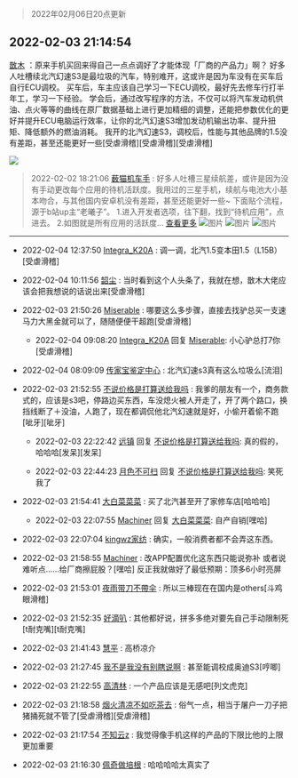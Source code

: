 > 2022年02月06日20点更新
<link rel="stylesheet" href="https://cdn.jsdelivr.net/gh/taotie6/sampleJSON@main/css/photo_show.css">
<meta name="referrer" content="no-referrer" />


 ## 2022-02-03 21:14:54 

 [㪚木](https://www.coolapk.com/feed/33288796?shareKey=ZDJlMmNiNzIxYzkzNjFmYzE4N2Q~) ：原来手机买回来得自己一点点调好了才能体现「厂商的产品力」啊？
好多人吐槽续北汽幻速S3是最垃圾的汽车，特别难开，这或许是因为车没有在买车后自行ECU调校。
买车后，车主应该自己学习一下ECU调校，最好先去修车行打半年工，学习一下经验。
学会后，通过改写程序的方法<!--break-->，不仅可以将汽车发动机供油、点火等等的曲线在原厂数据基础上进行更加精细的调整，还能把参数优化的更好并提升ECU电脑运行效率，让你的北汽幻速S3增加发动机输出功率、提升扭矩、降低额外的燃油消耗。
我开的北汽幻速S3，调校后，性能与其他品牌的1.5没有差距，甚至还能更好一些[受虐滑稽][受虐滑稽][受虐滑稽] 

<div class="album">
<img class="img-item" src="https://image.coolapk.com/feed/2018/1217/07/1081091_1545003920_5732@216x196.gif" />
</div>

> 2022-02-02 18:21:06 
> [薮猫机车手](https://www.coolapk.com/feed/33265853?shareKey=NDVjM2FjOGFkNzNmNjFmYzE4N2Q~) : 好多人吐槽三星续航差，或许是因为没有手动更改每个应用的待机活跃度。我用过的三星手机，续航与电池大小基本吻合，与其他国内安卓机没有差距，甚至还能更好一些~ 下面贴个流程，源于b站up主“老曦子”。 1.进入开发者选项，往下翻，找到“待机应用”，点进去。 2.如图就是所有应用的活跃度... <a href="">查看更多</a> 
![图片](https://image.coolapk.com/feed/2022/0202/18/4158947_a8eba01b_7265_1958_876@1080x2400.jpeg)
![图片](https://image.coolapk.com/feed/2022/0202/18/4158947_ca5c0817_7265_1968_387@1080x2400.jpeg)
![图片](https://image.coolapk.com/feed/2022/0202/18/4158947_ba7a84a6_7265_1972_161@1080x2400.jpeg)

 ------- 

- 2022-02-04 12:37:50 [Integra_K20A](uid=3352173) : 调一调，北汽1.5变本田1.5（L15B）[受虐滑稽] 

- 2022-02-04 10:11:56 [韶尘](uid=1296954) : 当时看到这个人头条了，我就在想，㪚木大佬应该会把我想说的话说出来[受虐滑稽] 

- 2022-02-03 21:50:26 [Miserable](uid=717620) : 哪要这么多步骤，直接去找驴总买一支速马力大黑金就可以了，随随便便干超跑[受虐滑稽] 

    - 2022-02-04 09:08:20 [Integra_K20A](uid=3352173) 回复 [Miserable](uid=717620): 小心驴总打7你[受虐滑稽] 

- 2022-02-04 08:09:09 [传家宝鉴定中心](uid=1537223) : 北汽幻速s3真有这么垃圾么[流泪] 

- 2022-02-03 21:52:55 [不说价格是打算送给我吗](uid=3415876) : 我爹的朋友有一个，商务款式的，应该是s3吧，停路边买东西，车没熄火被人开走了，开了两个路口，换挡线断了＋没油，人跑了，现在都调侃他北汽幻速就是好，小偷开着偷不跑[呲牙][呲牙] 

    - 2022-02-03 22:22:42 [远镇](uid=1471248) 回复 [不说价格是打算送给我吗](uid=3415876): 真的假的，哈哈哈[发呆][发呆] 

    - 2022-02-03 22:44:23 [月色不可扫](uid=3639201) 回复 [不说价格是打算送给我吗](uid=3415876): 笑死我了 

- 2022-02-03 21:54:41 [大白菜菜菜](uid=2081020) : 买了北汽甚至开了家修车店[哈哈哈] 

    - 2022-02-03 22:07:55 [Machiner](uid=3114536) 回复 [大白菜菜菜](uid=2081020): 自产自销[嘿哈] 

- 2022-02-03 22:07:04 [kingwz家纺](uid=960037) : 确实，一般消费者都不会弄这东西。 

- 2022-02-03 21:58:55 [Machiner](uid=3114536) : 改APP配置优化这东西只能说弥补
或者说难听点……给厂商擦屁股？[嘿哈]
反正我就做好了最低预期：顶多6小时亮屏 

- 2022-02-03 21:53:01 [夜雨带刀不帶伞](uid=1719173) : 所以三棒现在在国内是others[斗鸡眼滑稽] 

- 2022-02-03 21:52:35 [好滴叭](uid=5526219) : 其他都好说，拼多多绝对要先自己手动限制死[t耐克嘴][t耐克嘴] 

- 2022-02-03 21:41:43 [慧平](uid=1466942) : 高桥凉介 

- 2022-02-03 21:27:45 [我不是我没有别瞎说啊](uid=2231912) : 甚至能调校成奥迪S3[哼唧] 

- 2022-02-03 21:22:55 [高清林](uid=8114305) : 一个产品应该是无感吧[列文虎克] 

- 2022-02-03 21:18:58 [烟火清凉不如吃茶去](uid=4279524) : 俗气一点，相当于屠户一刀子把猪捅死就不管了[受虐滑稽][受虐滑稽] 

- 2022-02-03 21:17:54 [不知云z](uid=5657858) : 我觉得像手机这样的产品的下限比他的上限更加重要 

- 2022-02-03 21:16:30 [佩奇做培根](uid=3755520) : 哈哈哈哈太真实了 

